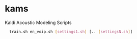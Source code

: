 # kams
Kaldi Acoustic Modeling Scripts

```sh
  train.sh en_voip.sh [settings1.sh] [.. [settingsN.sh]]
```
